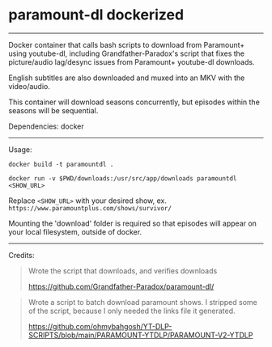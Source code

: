 # paramount-dl dockerized

---

Docker container that calls bash scripts to download from Paramount+ using youtube-dl,
including Grandfather-Paradox's script that fixes the picture/audio lag/desync
issues from Paramount+ youtube-dl downloads.

English subtitles are also downloaded and muxed into an MKV with the video/audio.

This container will download seasons concurrently, but episodes within the seasons will be sequential.

Dependencies: docker

---

Usage:

`docker build -t paramountdl .`

`docker run -v $PWD/downloads:/usr/src/app/downloads paramountdl <SHOW_URL>`


Replace `<SHOW_URL>` with your desired show, ex. `https://www.paramountplus.com/shows/survivor/`

Mounting the 'download' folder is required so that episodes will appear on your local filesystem, outside of docker.

---

Credits:

> Wrote the script that downloads, and verifies downloads
>
> https://github.com/Grandfather-Paradox/paramount-dl/

> Wrote a script to batch download paramount shows. I stripped some of the script,
> because I only needed the links file it generated.
> 
> https://github.com/ohmybahgosh/YT-DLP-SCRIPTS/blob/main/PARAMOUNT-YTDLP/PARAMOUNT-V2-YTDLP